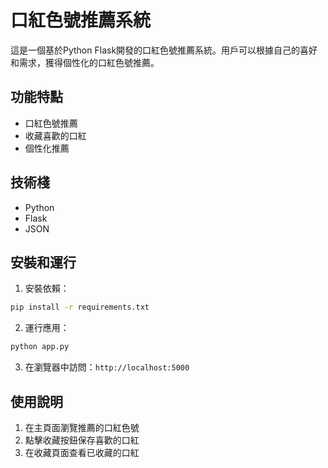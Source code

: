 # 口紅色號推薦系統

這是一個基於Python Flask開發的口紅色號推薦系統。用戶可以根據自己的喜好和需求，獲得個性化的口紅色號推薦。

## 功能特點

- 口紅色號推薦
- 收藏喜歡的口紅
- 個性化推薦

## 技術棧

- Python
- Flask
- JSON

## 安裝和運行

1. 安裝依賴：
```bash
pip install -r requirements.txt
```

2. 運行應用：
```bash
python app.py
```

3. 在瀏覽器中訪問：`http://localhost:5000`

## 使用說明

1. 在主頁面瀏覽推薦的口紅色號
2. 點擊收藏按鈕保存喜歡的口紅
3. 在收藏頁面查看已收藏的口紅